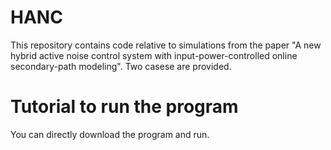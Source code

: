 # HANC 
This repository contains code relative to simulations from the paper "A new hybrid active noise control system with input-power-controlled online secondary-path modeling".
Two casese are provided.  
# Tutorial to run the program 
You can directly download the program and run.
